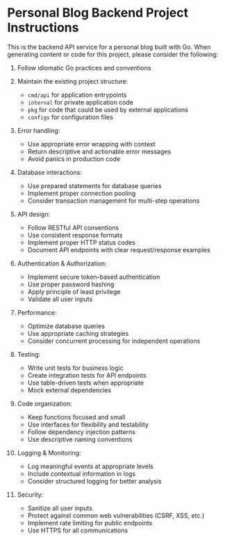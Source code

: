 # Personal Blog Backend Project Instructions

This is the backend API service for a personal blog built with Go. When generating content or code for this project, please consider the following:

1. Follow idiomatic Go practices and conventions
2. Maintain the existing project structure:
   - `cmd/api` for application entrypoints
   - `internal` for private application code
   - `pkg` for code that could be used by external applications
   - `configs` for configuration files

3. Error handling:
   - Use appropriate error wrapping with context
   - Return descriptive and actionable error messages
   - Avoid panics in production code

4. Database interactions:
   - Use prepared statements for database queries
   - Implement proper connection pooling
   - Consider transaction management for multi-step operations

5. API design:
   - Follow RESTful API conventions
   - Use consistent response formats
   - Implement proper HTTP status codes
   - Document API endpoints with clear request/response examples

6. Authentication & Authorization:
   - Implement secure token-based authentication
   - Use proper password hashing
   - Apply principle of least privilege
   - Validate all user inputs

7. Performance:
   - Optimize database queries
   - Use appropriate caching strategies
   - Consider concurrent processing for independent operations

8. Testing:
   - Write unit tests for business logic
   - Create integration tests for API endpoints
   - Use table-driven tests when appropriate
   - Mock external dependencies

9. Code organization:
   - Keep functions focused and small
   - Use interfaces for flexibility and testability
   - Follow dependency injection patterns
   - Use descriptive naming conventions

10. Logging & Monitoring:
    - Log meaningful events at appropriate levels
    - Include contextual information in logs
    - Consider structured logging for better analysis

11. Security:
    - Sanitize all user inputs
    - Protect against common web vulnerabilities (CSRF, XSS, etc.)
    - Implement rate limiting for public endpoints
    - Use HTTPS for all communications
